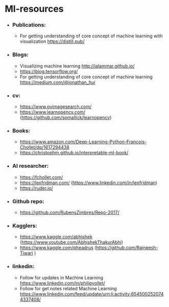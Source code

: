 # Ml-resources

* ### Publications:
  - For getting understanding of core concept of machine learning with visualization https://distill.pub/

* ### Blogs:
  - Visualizing machine learning http://jalammar.github.io/ 
  - https://blog.tensorflow.org/
  - For getting understanding of core concept of machine learning https://medium.com/@jonathan_hui

* ### cv:
  - https://www.pyimagesearch.com/ 
  - https://www.learnopencv.com/ (https://github.com/spmallick/learnopencv)


* ### Books:
  - https://www.amazon.com/Deep-Learning-Python-Francois-Chollet/dp/1617294438
  - https://christophm.github.io/interpretable-ml-book/


* ### AI researcher:
  - https://fchollet.com/
  - https://lexfridman.com/ (https://www.linkedin.com/in/lexfridman)
  - https://ruder.io/

* ### Github repo:  
  - https://github.com/RubensZimbres/Repo-2017/

* ### Kagglers:
  - https://www.kaggle.com/abhishek (https://www.youtube.com/AbhishekThakurAbhi)
  - https://www.kaggle.com/pheadrus (https://github.com/Rajneesh-Tiwari )


* ### linkedin:
  - Follow for updates in Machine Learning https://www.linkedin.com/in/philipvollet/
  - Follow for get notes related Machine Learning https://www.linkedin.com/feed/update/urn:li:activity:6545002520744337408/


